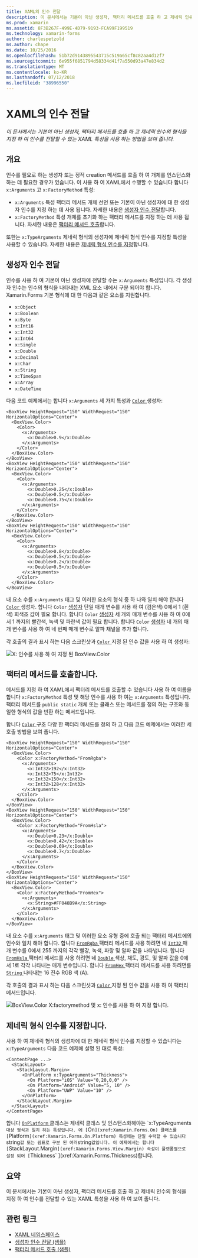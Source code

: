 ```yaml
---
title: XAML의 인수 전달
description: 이 문서에서는 기본이 아닌 생성자, 팩터리 메서드를 호출 하 고 제네릭 인수의 형식을 지정 하 여 인수를 전달할 수 있는 XAML 특성을 사용 하는 방법을 보여 줍니다.
ms.prod: xamarin
ms.assetid: 8F3B267F-499E-4D79-9193-FCA99F199519
ms.technology: xamarin-forms
author: charlespetzold
ms.author: chape
ms.date: 10/25/2016
ms.openlocfilehash: 51b72d9143895543715c519a65cf8c82aa4d12f7
ms.sourcegitcommit: 6e955f6851794d58334d41f7a550d93a47e834d2
ms.translationtype: MT
ms.contentlocale: ko-KR
ms.lasthandoff: 07/12/2018
ms.locfileid: "38996550"
---
```

# <a name="passing-arguments-in-xaml"></a>XAML의 인수 전달

_이 문서에서는 기본이 아닌 생성자, 팩터리 메서드를 호출 하 고 제네릭 인수의 형식을 지정 하 여 인수를 전달할 수 있는 XAML 특성을 사용 하는 방법을 보여 줍니다._

## <a name="overview"></a>개요

인수를 필요로 하는 생성자 또는 정적 creation 메서드를 호출 하 여 개체를 인스턴스화하는 데 필요한 경우가 있습니다. 이 사용 하 여 XAML에서 수행할 수 있습니다 합니다 `x:Arguments` 고 `x:FactoryMethod` 특성:

- `x:Arguments` 특성 팩터리 메서드 개체 선언 또는 기본이 아닌 생성자에 대 한 생성자 인수를 지정 하는 데 사용 됩니다. 자세한 내용은 [생성자 인수 전달](#constructor_arguments)합니다.
- `x:FactoryMethod` 특성 개체를 초기화 하는 팩터리 메서드를 지정 하는 데 사용 됩니다. 자세한 내용은 [팩터리 메서드 호출](#factory_methods)합니다.

또한는 `x:TypeArguments` 제네릭 형식의 생성자에 제네릭 형식 인수를 지정할 특성을 사용할 수 있습니다. 자세한 내용은 [제네릭 형식 인수를 지정](#generic_type_arguments)합니다.

<a name="constructor_arguments" />

## <a name="passing-constructor-arguments"></a>생성자 인수 전달

인수를 사용 하 여 기본이 아닌 생성자에 전달할 수는 `x:Arguments` 특성입니다. 각 생성자 인수는 인수의 형식을 나타내는 XML 요소 내에서 구분 되어야 합니다. Xamarin.Forms 기본 형식에 대 한 다음과 같은 요소를 지원합니다.

- `x:Object`
- `x:Boolean`
- `x:Byte`
- `x:Int16`
- `x:Int32`
- `x:Int64`
- `x:Single`
- `x:Double`
- `x:Decimal`
- `x:Char`
- `x:String`
- `x:TimeSpan`
- `x:Array`
- `x:DateTime`

다음 코드 예제에서는 합니다 `x:Arguments` 세 가지 특성과 [ `Color` ](xref:Xamarin.Forms.Color) 생성자:

```xaml
<BoxView HeightRequest="150" WidthRequest="150" HorizontalOptions="Center">
  <BoxView.Color>
    <Color>
      <x:Arguments>
        <x:Double>0.9</x:Double>
      </x:Arguments>
    </Color>
  </BoxView.Color>
</BoxView>
<BoxView HeightRequest="150" WidthRequest="150" HorizontalOptions="Center">
  <BoxView.Color>
    <Color>
      <x:Arguments>
        <x:Double>0.25</x:Double>
        <x:Double>0.5</x:Double>
        <x:Double>0.75</x:Double>
      </x:Arguments>
    </Color>
  </BoxView.Color>
</BoxView>
<BoxView HeightRequest="150" WidthRequest="150" HorizontalOptions="Center">
  <BoxView.Color>
    <Color>
      <x:Arguments>
        <x:Double>0.8</x:Double>
        <x:Double>0.5</x:Double>
        <x:Double>0.2</x:Double>
        <x:Double>0.5</x:Double>
      </x:Arguments>
    </Color>
  </BoxView.Color>
</BoxView>
```

내 요소 수를 `x:Arguments` 태그 및 이러한 요소의 형식 중 하 나와 일치 해야 합니다 [ `Color` ](xref:Xamarin.Forms.Color) 생성자. 합니다 `Color` [생성자](xref:Xamarin.Forms.Color.%23ctor(System.Double)) 단일 매개 변수를 사용 하 여 (검은색) 0에서 1 (흰색) 회색조 값이 필요 합니다. 합니다 `Color` [생성자](xref:Xamarin.Forms.Color.%23ctor(System.Double,System.Double,System.Double)) 세 개의 매개 변수를 사용 하 여 0에서 1 까지의 빨간색, 녹색 및 파란색 값이 필요 합니다. 합니다 `Color` [생성자](xref:Xamarin.Forms.Color.%23ctor(System.Double,System.Double,System.Double,System.Double)) 네 개의 매개 변수를 사용 하 여 네 번째 매개 변수로 알파 채널을 추가 합니다.

각 호출의 결과 표시 하는 다음 스크린샷과 [ `Color` ](xref:Xamarin.Forms.Color) 지정 된 인수 값을 사용 하 여 생성자:

![](passing-arguments-images/passing-arguments.png "X: 인수를 사용 하 여 지정 된 BoxView.Color")

<a name="factory_methods" />

## <a name="calling-factory-methods"></a>팩터리 메서드를 호출합니다.

메서드를 지정 하 여 XAML에서 팩터리 메서드를 호출할 수 있습니다 사용 하 여 이름을 합니다 `x:FactoryMethod` 특성 및 해당 인수를 사용 하 여는 `x:Arguments` 특성입니다. 팩터리 메서드를 `public static` 개체 또는 클래스 또는 메서드를 정의 하는 구조와 동일한 형식의 값을 반환 하는 메서드입니다.

합니다 [ `Color` ](xref:Xamarin.Forms.Color) 구조 다양 한 팩터리 메서드를 정의 하 고 다음 코드 예제에서는 이러한 세 호출 방법을 보여 줍니다.

```xaml
<BoxView HeightRequest="150" WidthRequest="150" HorizontalOptions="Center">
  <BoxView.Color>
    <Color x:FactoryMethod="FromRgba">
      <x:Arguments>
        <x:Int32>192</x:Int32>
        <x:Int32>75</x:Int32>
        <x:Int32>150</x:Int32>                        
        <x:Int32>128</x:Int32>
      </x:Arguments>
    </Color>
  </BoxView.Color>
</BoxView>
<BoxView HeightRequest="150" WidthRequest="150" HorizontalOptions="Center">
  <BoxView.Color>
    <Color x:FactoryMethod="FromHsla">
      <x:Arguments>
        <x:Double>0.23</x:Double>
        <x:Double>0.42</x:Double>
        <x:Double>0.69</x:Double>
        <x:Double>0.7</x:Double>
      </x:Arguments>
    </Color>
  </BoxView.Color>
</BoxView>
<BoxView HeightRequest="150" WidthRequest="150" HorizontalOptions="Center">
  <BoxView.Color>
    <Color x:FactoryMethod="FromHex">
      <x:Arguments>
        <x:String>#FF048B9A</x:String>
      </x:Arguments>
    </Color>
  </BoxView.Color>
</BoxView>
```

내 요소 수를 `x:Arguments` 태그 및 이러한 요소 유형 중에 호출 되는 팩터리 메서드에의 인수와 일치 해야 합니다. 합니다 [ `FromRgba` ](xref:Xamarin.Forms.Color.FromRgba(System.Int32,System.Int32,System.Int32,System.Int32)) 팩터리 메서드를 사용 하려면 네 [ `Int32` ](https://docs.microsoft.com/dotnet/api/system.int32) 매개 변수를 0에서 255 까지의 각각 빨강, 녹색, 파랑 및 알파 값을 나타냅니다. 합니다 [ `FromHsla` ](xref:Xamarin.Forms.Color.FromHsla(System.Double,System.Double,System.Double,System.Double)) 팩터리 메서드를 사용 하려면 네 [ `Double` ](https://docs.microsoft.com/dotnet/api/system.double) 색상, 채도, 광도, 및 알파 값을 0에서 1로 각각 나타내는 매개 변수입니다. 합니다 [ `FromHex` ](xref:Xamarin.Forms.Color.FromHex(System.String)) 팩터리 메서드를 사용 하려면를 [ `String` ](https://docs.microsoft.com/dotnet/api/system.string) 나타내는 16 진수 RGB 색 (A).

각 호출의 결과 표시 하는 다음 스크린샷과 [ `Color` ](xref:Xamarin.Forms.Color) 지정 된 인수 값을 사용 하 여 팩터리 메서드입니다.

![](passing-arguments-images/factory-methods.png "BoxView.Color X:factorymethod 및 x: 인수를 사용 하 여 지정 합니다.")

<a name="generic_type_arguments" />

## <a name="specifying-a-generic-type-argument"></a>제네릭 형식 인수를 지정합니다.

사용 하 여 제네릭 형식의 생성자에 대 한 제네릭 형식 인수를 지정할 수 있습니다는 `x:TypeArguments` 다음 코드 예제에 설명 된 대로 특성:

```xaml
<ContentPage ...>
  <StackLayout>
    <StackLayout.Margin>
      <OnPlatform x:TypeArguments="Thickness">
        <On Platform="iOS" Value="0,20,0,0" />
        <On Platform="Android" Value="5, 10" />
        <On Platform="UWP" Value="10" />
      </OnPlatform>
    </StackLayout.Margin>
  </StackLayout>
</ContentPage>
```

합니다 [ `OnPlatform` ](xref:Xamarin.Forms.OnPlatform`1) 클래스는 제네릭 클래스 및 인스턴스화해야는 `x:TypeArguments` 대상 형식과 일치 하는 특성입니다. 에 [ `On` ](xref:Xamarin.Forms.On) 클래스를 [ `Platform` ](xref:Xamarin.Forms.On.Platform) 특성에는 단일 수락할 수 있습니다 `string` 값 또는 쉼표로 구분 된 여러 `string` 값입니다. 이 예제에서는 합니다 [ `StackLayout.Margin` ](xref:Xamarin.Forms.View.Margin) 속성이 플랫폼별으로 설정 되어 [ `Thickness` ](xref:Xamarin.Forms.Thickness)합니다.

## <a name="summary"></a>요약

이 문서에서는 기본이 아닌 생성자, 팩터리 메서드를 호출 하 고 제네릭 인수의 형식을 지정 하 여 인수를 전달할 수 있는 XAML 특성을 사용 하 여 보여 줍니다.


## <a name="related-links"></a>관련 링크

- [XAML 네임스페이스](~/xamarin-forms/xaml/namespaces.md)
- [생성자 인수 전달 (샘플)](https://developer.xamarin.com/samples/xamarin-forms/xaml/passingconstructorarguments/)
- [팩터리 메서드 호출 (샘플)](https://developer.xamarin.com/samples/xamarin-forms/xaml/callingfactorymethods/)
